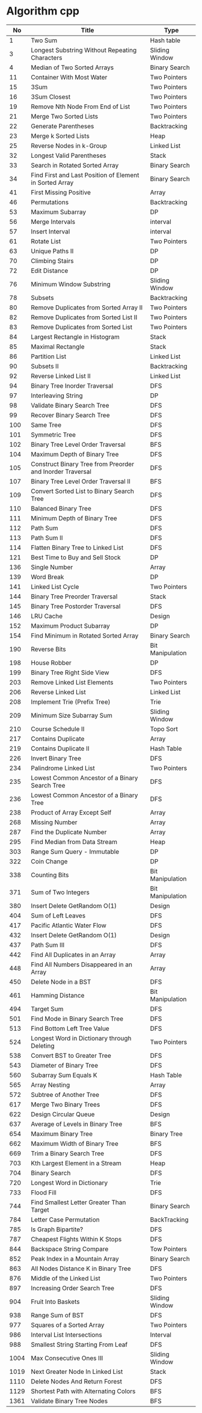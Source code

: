 # Algorithm cpp

| No   | Title                                                     | Type             |
| ---- | --------------------------------------------------------- | ---------------- |
| 1    | Two Sum                                                   | Hash table       |
| 3    | Longest Substring Without Repeating Characters            | Sliding Window   |
| 4    | Median of Two Sorted Arrays                               | Binary Search    |
| 11   | Container With Most Water                                 | Two Pointers     |
| 15   | 3Sum                                                      | Two Pointers     |
| 16   | 3Sum Closest                                              | Two Pointers     |
| 19   | Remove Nth Node From End of List                          | Two Pointers     |
| 21   | Merge Two Sorted Lists                                    | Two Pointers     |
| 22   | Generate Parentheses                                      | Backtracking     |
| 23   | Merge k Sorted Lists                                      | Heap             |
| 25   | Reverse Nodes in k-Group                                  | Linked List      |
| 32   | Longest Valid Parentheses                                 | Stack            |
| 33   | Search in Rotated Sorted Array                            | Binary Search    |
| 34   | Find First and Last Position of Element in Sorted Array   | Binary Search    |
| 41   | First Missing Positive                                    | Array            |
| 46   | Permutations                                              | Backtracking     |
| 53   | Maximum Subarray                                          | DP               |
| 56   | Merge Intervals                                           | interval         |
| 57   | Insert Interval                                           | interval         |
| 61   | Rotate List                                               | Two Pointers     |
| 63   | Unique Paths II                                           | DP               |
| 70   | Climbing Stairs                                           | DP               |
| 72   | Edit Distance                                             | DP               |
| 76   | Minimum Window Substring                                  | Sliding Window   |
| 78   | Subsets                                                   | Backtracking     |
| 80   | Remove Duplicates from Sorted Array II                    | Two Pointers     |
| 82   | Remove Duplicates from Sorted List II                     | Two Pointers     |
| 83   | Remove Duplicates from Sorted List                        | Two Pointers     |
| 84   | Largest Rectangle in Histogram                            | Stack            |
| 85   | Maximal Rectangle                                         | Stack            |
| 86   | Partition List                                            | Linked List      |
| 90   | Subsets II                                                | Backtracking     |
| 92   | Reverse Linked List II                                    | Linked List      |
| 94   | Binary Tree Inorder Traversal                             | DFS              |
| 97   | Interleaving String                                       | DP               |
| 98   | Validate Binary Search Tree                               | DFS              |
| 99   | Recover Binary Search Tree                                | DFS              |
| 100  | Same Tree                                                 | DFS              |
| 101  | Symmetric Tree                                            | DFS              |
| 102  | Binary Tree Level Order Traversal                         | BFS              |
| 104  | Maximum Depth of Binary Tree                              | DFS              |
| 105  | Construct Binary Tree from Preorder and Inorder Traversal | DFS              |
| 107  | Binary Tree Level Order Traversal II                      | BFS              |
| 109  | Convert Sorted List to Binary Search Tree                 | DFS              |
| 110  | Balanced Binary Tree                                      | DFS              |
| 111  | Minimum Depth of Binary Tree                              | DFS              |
| 112  | Path Sum                                                  | DFS              |
| 113  | Path Sum II                                               | DFS              |
| 114  | Flatten Binary Tree to Linked List                        | DFS              |
| 121  | Best Time to Buy and Sell Stock                           | DP               |
| 136  | Single Number                                             | Array            |
| 139  | Word Break                                                | DP               |
| 141  | Linked List Cycle                                         | Two Pointers     |
| 144  | Binary Tree Preorder Traversal                            | Stack            |
| 145  | Binary Tree Postorder Traversal                           | DFS              |
| 146  | LRU Cache                                                 | Design           |
| 152  | Maximum Product Subarray                                  | DP               |
| 154  | Find Minimum in Rotated Sorted Array                      | Binary Search    |
| 190  | Reverse Bits                                              | Bit Manipulation |
| 198  | House Robber                                              | DP               |
| 199  | Binary Tree Right Side View                               | DFS              |
| 203  | Remove Linked List Elements                               | Two Pointers     |
| 206  | Reverse Linked List                                       | Linked List      |
| 208  | Implement Trie (Prefix Tree)                              | Trie             |
| 209  | Minimum Size Subarray Sum                                 | Sliding Window   |
| 210  | Course Schedule II                                        | Topo Sort        |
| 217  | Contains Duplicate                                        | Array            |
| 219  | Contains Duplicate II                                     | Hash Table       |
| 226  | Invert Binary Tree                                        | DFS              |
| 234  | Palindrome Linked List                                    | Two Pointers     |
| 235  | Lowest Common Ancestor of a Binary Search Tree            | DFS              |
| 236  | Lowest Common Ancestor of a Binary Tree                   | DFS              |
| 238  | Product of Array Except Self                              | Array            |
| 268  | Missing Number                                            | Array            |
| 287  | Find the Duplicate Number                                 | Array            |
| 295  | Find Median from Data Stream                              | Heap             |
| 303  | Range Sum Query - Immutable                               | DP               |
| 322  | Coin Change                                               | DP               |
| 338  | Counting Bits                                             | Bit Manipulation |
| 371  | Sum of Two Integers                                       | Bit Manipulation |
| 380  | Insert Delete GetRandom O(1)                              | Design           |
| 404  | Sum of Left Leaves                                        | DFS              |
| 417  | Pacific Atlantic Water Flow                               | DFS              |
| 432  | Insert Delete GetRandom O(1)                              | Design           |
| 437  | Path Sum III                                              | DFS              |
| 442  | Find All Duplicates in an Array                           | Array            |
| 448  | Find All Numbers Disappeared in an Array                  | Array            |
| 450  | Delete Node in a BST                                      | DFS              |
| 461  | Hamming Distance                                          | Bit Manipulation |
| 494  | Target Sum                                                | DFS              |
| 501  | Find Mode in Binary Search Tree                           | DFS              |
| 513  | Find Bottom Left Tree Value                               | DFS              |
| 524  | Longest Word in Dictionary through Deleting               | Two Pointers     |
| 538  | Convert BST to Greater Tree                               | DFS              |
| 543  | Diameter of Binary Tree                                   | DFS              |
| 560  | Subarray Sum Equals K                                     | Hash Table       |
| 565  | Array Nesting                                             | Array            |
| 572  | Subtree of Another Tree                                   | DFS              |
| 617  | Merge Two Binary Trees                                    | DFS              |
| 622  | Design Circular Queue                                     | Design           |
| 637  | Average of Levels in Binary Tree                          | BFS              |
| 654  | Maximum Binary Tree                                       | Binary Tree      |
| 662  | Maximum Width of Binary Tree                              | BFS              |
| 669  | Trim a Binary Search Tree                                 | DFS              |
| 703  | Kth Largest Element in a Stream                           | Heap             |
| 704  | Binary Search                                             | DFS              |
| 720  | Longest Word in Dictionary                                | Trie             |
| 733  | Flood Fill                                                | DFS              |
| 744  | Find Smallest Letter Greater Than Target                  | Binary Search    |
| 784  | Letter Case Permutation                                   | BackTracking     |
| 785  | Is Graph Bipartite?                                       | DFS              |
| 787  | Cheapest Flights Within K Stops                           | DFS              |
| 844  | Backspace String Compare                                  | Tow Pointers     |
| 852  | Peak Index in a Mountain Array                            | Binary Search    |
| 863  | All Nodes Distance K in Binary Tree                       | DFS              |
| 876  | Middle of the Linked List                                 | Two Pointers     |
| 897  | Increasing Order Search Tree                              | DFS              |
| 904  | Fruit Into Baskets                                        | Sliding Window   |
| 938  | Range Sum of BST                                          | DFS              |
| 977  | Squares of a Sorted Array                                 | Two Pointers     |
| 986  | Interval List Intersections                               | Interval         |
| 988  | Smallest String Starting From Leaf                        | DFS              |
| 1004 | Max Consecutive Ones III                                  | Sliding Window   |
| 1019 | Next Greater Node In Linked List                          | Stack            |
| 1110 | Delete Nodes And Return Forest                            | DFS              |
| 1129 | Shortest Path with Alternating Colors                     | BFS              |
| 1361 | Validate Binary Tree Nodes                                | BFS              |
